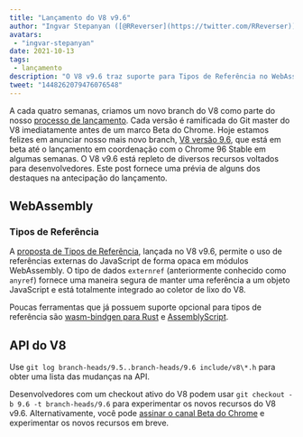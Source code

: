 ```yaml
---
title: "Lançamento do V8 v9.6"
author: "Ingvar Stepanyan ([@RReverser](https://twitter.com/RReverser))"
avatars: 
 - "ingvar-stepanyan"
date: 2021-10-13
tags: 
 - lançamento
description: "O V8 v9.6 traz suporte para Tipos de Referência no WebAssembly."
tweet: "1448262079476076548"
---
```

A cada quatro semanas, criamos um novo branch do V8 como parte do nosso [processo de lançamento](https://v8.dev/docs/release-process). Cada versão é ramificada do Git master do V8 imediatamente antes de um marco Beta do Chrome. Hoje estamos felizes em anunciar nosso mais novo branch, [V8 versão 9.6](https://chromium.googlesource.com/v8/v8.git/+log/branch-heads/9.6), que está em beta até o lançamento em coordenação com o Chrome 96 Stable em algumas semanas. O V8 v9.6 está repleto de diversos recursos voltados para desenvolvedores. Este post fornece uma prévia de alguns dos destaques na antecipação do lançamento.

<!--truncate-->
## WebAssembly

### Tipos de Referência

A [proposta de Tipos de Referência](https://github.com/WebAssembly/reference-types/blob/master/proposals/reference-types/Overview.md), lançada no V8 v9.6, permite o uso de referências externas do JavaScript de forma opaca em módulos WebAssembly. O tipo de dados `externref` (anteriormente conhecido como `anyref`) fornece uma maneira segura de manter uma referência a um objeto JavaScript e está totalmente integrado ao coletor de lixo do V8.

Poucas ferramentas que já possuem suporte opcional para tipos de referência são [wasm-bindgen para Rust](https://rustwasm.github.io/wasm-bindgen/reference/reference-types.html) e [AssemblyScript](https://www.assemblyscript.org/compiler.html#command-line-options).

## API do V8

Use `git log branch-heads/9.5..branch-heads/9.6 include/v8\*.h` para obter uma lista das mudanças na API.

Desenvolvedores com um checkout ativo do V8 podem usar `git checkout -b 9.6 -t branch-heads/9.6` para experimentar os novos recursos do V8 v9.6. Alternativamente, você pode [assinar o canal Beta do Chrome](https://www.google.com/chrome/browser/beta.html) e experimentar os novos recursos em breve.

